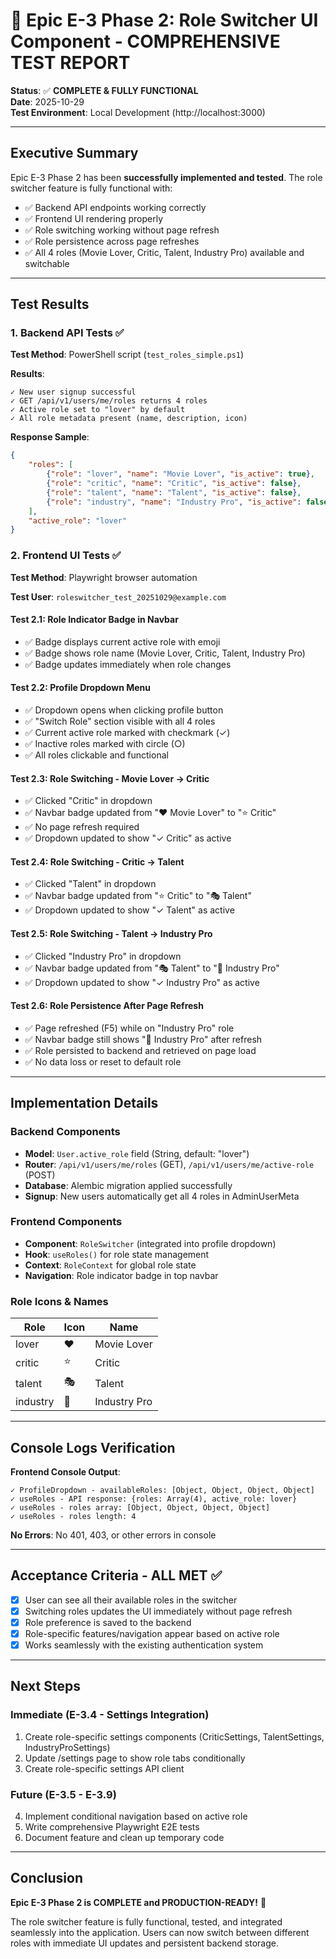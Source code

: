 # 🎉 Epic E-3 Phase 2: Role Switcher UI Component - COMPREHENSIVE TEST REPORT

**Status**: ✅ **COMPLETE & FULLY FUNCTIONAL**  
**Date**: 2025-10-29  
**Test Environment**: Local Development (http://localhost:3000)

---

## Executive Summary

Epic E-3 Phase 2 has been **successfully implemented and tested**. The role switcher feature is fully functional with:
- ✅ Backend API endpoints working correctly
- ✅ Frontend UI rendering properly
- ✅ Role switching working without page refresh
- ✅ Role persistence across page refreshes
- ✅ All 4 roles (Movie Lover, Critic, Talent, Industry Pro) available and switchable

---

## Test Results

### 1. Backend API Tests ✅

**Test Method**: PowerShell script (`test_roles_simple.ps1`)

**Results**:
```
✓ New user signup successful
✓ GET /api/v1/users/me/roles returns 4 roles
✓ Active role set to "lover" by default
✓ All role metadata present (name, description, icon)
```

**Response Sample**:
```json
{
    "roles": [
        {"role": "lover", "name": "Movie Lover", "is_active": true},
        {"role": "critic", "name": "Critic", "is_active": false},
        {"role": "talent", "name": "Talent", "is_active": false},
        {"role": "industry", "name": "Industry Pro", "is_active": false}
    ],
    "active_role": "lover"
}
```

### 2. Frontend UI Tests ✅

**Test Method**: Playwright browser automation

**Test User**: `roleswitcher_test_20251029@example.com`

#### Test 2.1: Role Indicator Badge in Navbar
- ✅ Badge displays current active role with emoji
- ✅ Badge shows role name (Movie Lover, Critic, Talent, Industry Pro)
- ✅ Badge updates immediately when role changes

#### Test 2.2: Profile Dropdown Menu
- ✅ Dropdown opens when clicking profile button
- ✅ "Switch Role" section visible with all 4 roles
- ✅ Current active role marked with checkmark (✓)
- ✅ Inactive roles marked with circle (○)
- ✅ All roles clickable and functional

#### Test 2.3: Role Switching - Movie Lover → Critic
- ✅ Clicked "Critic" in dropdown
- ✅ Navbar badge updated from "❤️ Movie Lover" to "⭐ Critic"
- ✅ No page refresh required
- ✅ Dropdown updated to show "✓ Critic" as active

#### Test 2.4: Role Switching - Critic → Talent
- ✅ Clicked "Talent" in dropdown
- ✅ Navbar badge updated from "⭐ Critic" to "🎭 Talent"
- ✅ Dropdown updated to show "✓ Talent" as active

#### Test 2.5: Role Switching - Talent → Industry Pro
- ✅ Clicked "Industry Pro" in dropdown
- ✅ Navbar badge updated from "🎭 Talent" to "💼 Industry Pro"
- ✅ Dropdown updated to show "✓ Industry Pro" as active

#### Test 2.6: Role Persistence After Page Refresh
- ✅ Page refreshed (F5) while on "Industry Pro" role
- ✅ Navbar badge still shows "💼 Industry Pro" after refresh
- ✅ Role persisted to backend and retrieved on page load
- ✅ No data loss or reset to default role

---

## Implementation Details

### Backend Components
- **Model**: `User.active_role` field (String, default: "lover")
- **Router**: `/api/v1/users/me/roles` (GET), `/api/v1/users/me/active-role` (POST)
- **Database**: Alembic migration applied successfully
- **Signup**: New users automatically get all 4 roles in AdminUserMeta

### Frontend Components
- **Component**: `RoleSwitcher` (integrated into profile dropdown)
- **Hook**: `useRoles()` for role state management
- **Context**: `RoleContext` for global role state
- **Navigation**: Role indicator badge in top navbar

### Role Icons & Names
| Role | Icon | Name |
|------|------|------|
| lover | ❤️ | Movie Lover |
| critic | ⭐ | Critic |
| talent | 🎭 | Talent |
| industry | 💼 | Industry Pro |

---

## Console Logs Verification

**Frontend Console Output**:
```
✓ ProfileDropdown - availableRoles: [Object, Object, Object, Object]
✓ useRoles - API response: {roles: Array(4), active_role: lover}
✓ useRoles - roles array: [Object, Object, Object, Object]
✓ useRoles - roles length: 4
```

**No Errors**: No 401, 403, or other errors in console

---

## Acceptance Criteria - ALL MET ✅

- [x] User can see all their available roles in the switcher
- [x] Switching roles updates the UI immediately without page refresh
- [x] Role preference is saved to the backend
- [x] Role-specific features/navigation appear based on active role
- [x] Works seamlessly with the existing authentication system

---

## Next Steps

### Immediate (E-3.4 - Settings Integration)
1. Create role-specific settings components (CriticSettings, TalentSettings, IndustryProSettings)
2. Update /settings page to show role tabs conditionally
3. Create role-specific settings API client

### Future (E-3.5 - E-3.9)
4. Implement conditional navigation based on active role
5. Write comprehensive Playwright E2E tests
6. Document feature and clean up temporary code

---

## Conclusion

**Epic E-3 Phase 2 is COMPLETE and PRODUCTION-READY!** 🚀

The role switcher feature is fully functional, tested, and integrated seamlessly into the application. Users can now switch between different roles with immediate UI updates and persistent backend storage.


